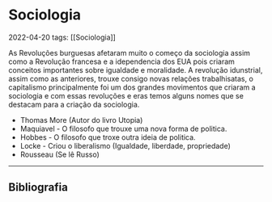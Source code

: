 # Sociologia
2022-04-20
tags: [[Sociologia]]

As Revoluções burguesas afetaram muito o começo da sociologia assim como a Revolução francesa e a idependencia dos EUA pois criaram conceitos importantes sobre igualdade e moralidade. A revolução idunstrial, assim como as anteriores, trouxe consigo novas relações trabalhisatas, o capitalismo principalmente foi um dos grandes movimentos que criaram a sociologia e com essas revoluções e eras temos alguns nomes que se destacam para a criação da sociologia.

* Thomas More (Autor do livro Utopia)
* Maquiavel - O filosofo que trouxe uma nova forma de politica.
* Hobbes - O filosofo que troxe outra ideia de politica.
* Locke - Criou o liberalismo (Igualdade, liberdade, propriedade)
* Rousseau (Se lê Russo)

-----------------------------------------------
## Bibliografia